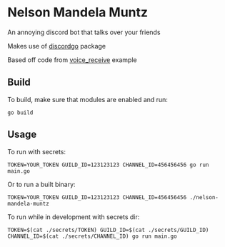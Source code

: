 # Nelson Mandela Muntz

An annoying discord bot that talks over your friends

Makes use of [discordgo](https://github.com/bwmarrin/discordgo) package

Based off code from [voice_receive](https://github.com/bwmarrin/discordgo/tree/master/examples/voice_receive) example

## Build
To build, make sure that modules are enabled and run:
```
go build
```

## Usage

To run with secrets:
```
TOKEN=YOUR_TOKEN GUILD_ID=123123123 CHANNEL_ID=456456456 go run main.go 
```

Or to run a built binary:
```
TOKEN=YOUR_TOKEN GUILD_ID=123123123 CHANNEL_ID=456456456 ./nelson-mandela-muntz
```

To run while in development with secrets dir:
```
TOKEN=$(cat ./secrets/TOKEN) GUILD_ID=$(cat ./secrets/GUILD_ID) CHANNEL_ID=$(cat ./secrets/CHANNEL_ID) go run main.go 
```

